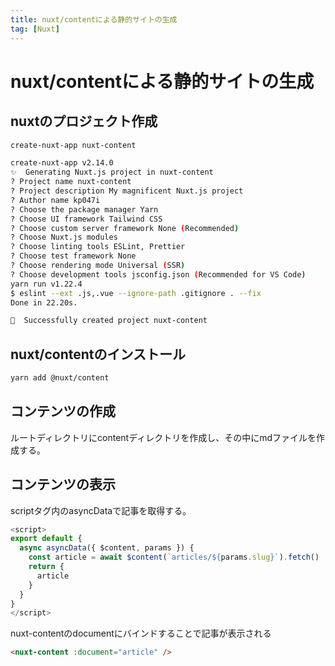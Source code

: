 ```yaml
---
title: nuxt/contentによる静的サイトの生成
tag: [Nuxt]
---
```


# nuxt/contentによる静的サイトの生成

## nuxtのプロジェクト作成

``` bash
create-nuxt-app nuxt-content

create-nuxt-app v2.14.0
✨  Generating Nuxt.js project in nuxt-content
? Project name nuxt-content
? Project description My magnificent Nuxt.js project
? Author name kp047i
? Choose the package manager Yarn
? Choose UI framework Tailwind CSS
? Choose custom server framework None (Recommended)
? Choose Nuxt.js modules
? Choose linting tools ESLint, Prettier
? Choose test framework None
? Choose rendering mode Universal (SSR)
? Choose development tools jsconfig.json (Recommended for VS Code)
yarn run v1.22.4
$ eslint --ext .js,.vue --ignore-path .gitignore . --fix
Done in 22.20s.

🎉  Successfully created project nuxt-content
```

## nuxt/contentのインストール

``` bash
yarn add @nuxt/content
```

## コンテンツの作成

ルートディレクトリにcontentディレクトリを作成し、その中にmdファイルを作成する。

## コンテンツの表示

scriptタグ内のasyncDataで記事を取得する。

``` js
<script>
export default {
  async asyncData({ $content, params }) {
    const article = await $content(`articles/${params.slug}`).fetch()
    return {
      article
    }
  }
}
</script>
```

nuxt-contentのdocumentにバインドすることで記事が表示される

``` html
<nuxt-content :document="article" />
```
